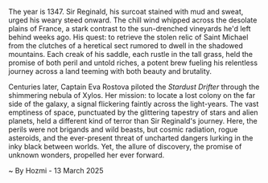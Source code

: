 
The year is 1347.  Sir Reginald, his surcoat stained with mud and sweat, urged his weary steed onward.  The chill wind whipped across the desolate plains of France, a stark contrast to the sun-drenched vineyards he'd left behind weeks ago.  His quest: to retrieve the stolen relic of Saint Michael from the clutches of a heretical sect rumored to dwell in the shadowed mountains.  Each creak of his saddle, each rustle in the tall grass, held the promise of both peril and untold riches, a potent brew fueling his relentless journey across a land teeming with both beauty and brutality.

Centuries later, Captain Eva Rostova piloted the *Stardust Drifter* through the shimmering nebula of Xylos.  Her mission: to locate a lost colony on the far side of the galaxy, a signal flickering faintly across the light-years.  The vast emptiness of space, punctuated by the glittering tapestry of stars and alien planets, held a different kind of terror than Sir Reginald's journey.  Here, the perils were not brigands and wild beasts, but cosmic radiation, rogue asteroids, and the ever-present threat of uncharted dangers lurking in the inky black between worlds. Yet, the allure of discovery, the promise of unknown wonders, propelled her ever forward.

~ By Hozmi - 13 March 2025

